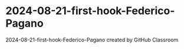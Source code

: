 # 2024-08-21-first-hook-Federico-Pagano
2024-08-21-first-hook-Federico-Pagano created by GitHub Classroom
